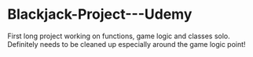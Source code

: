 # Blackjack-Project---Udemy
First long project working on functions, game logic and classes solo.  Definitely needs to be cleaned up especially around the game logic point!
